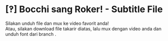 # [‽] Bocchi sang Roker! - Subtitle File
Silakan unduh file  dan mux ke video favorit anda!<br />
Atau, silakan download file takarir diatas, lalu mux dengan video anda dan unduh font dari branch .<br />
